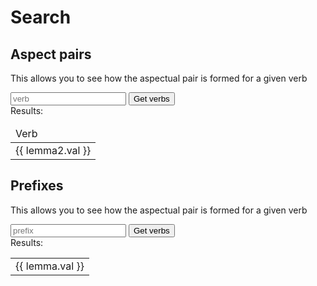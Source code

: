 # Search

## Aspect pairs
This allows you to see how the aspectual pair is formed for a given verb

<div>
    <input placeholder="verb" id="verb" v-model="queryVerb"/>
    <button @click="getAspectPairs()">Get verbs</button>
</div>

<div v-if="aspectPairs?.length">
    Results:
    <table>
    <thead>
        <tr><td>Verb</td></tr>
    </thead>
    <tr v-for="{s2, lemma2} in aspectPairs">
    <td><a :href="s2.val">{{ lemma2.val }}</a></td>
    </tr>
    </table>
</div>


## Prefixes
This allows you to see how the aspectual pair is formed for a given verb

<input placeholder="prefix" id="prefix" v-model="queryPrefix"/>
<button @click="getVerbsWithPrefixes()">Get verbs</button>

<div v-if="prefixedVerbs?.length">
    Results:
    <table>
    <tr v-for="{s, lemma} in prefixedVerbs">
    <td><a :href="s.val">{{ lemma.val }}</a></td>
    </tr>
    </table>
</div>

<script setup>
import {onMounted, ref} from "vue"; 
import {QueryEngine} from "@comunica/query-sparql";
import {getQueryResults, buildVerbPairQuery, buildPrefixQuery} from "./services/sparql"; 

const url = ref("");
onMounted(() => { url.value = location.href.replace(/\/[^/]+$/, "/aspect.ttl"); console.log(url.value) });

const sparql = new QueryEngine();

const queryVerb = ref("");
const queryPrefix = ref("");

const aspectPairs = ref([]);
const prefixedVerbs = ref([]);

const getAspectPairs = () => {
    getQueryResults(sparql, buildVerbPairQuery(queryVerb.value), ["s2", "lemma2"], url.value).then((result) => { aspectPairs.value = result });
};

const getVerbsWithPrefixes = () => {
    getQueryResults(sparql, buildPrefixQuery(queryPrefix.value), ["s", "lemma"], url.value).then((result) => { prefixedVerbs.value = result });
}
</script>